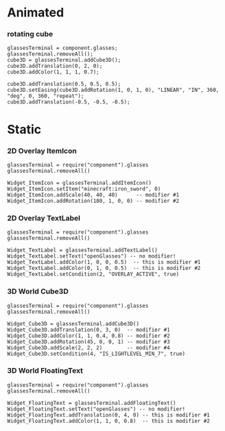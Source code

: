 # Animated
### rotating cube
	glassesTerminal = component.glasses; 
	glassesTerminal.removeAll(); 
	cube3D = glassesTerminal.addCube3D(); 
	cube3D.addTranslation(0, 2, 0); 
	cube3D.addColor(1, 1, 1, 0.7); 

	cube3D.addTranslation(0.5, 0.5, 0.5);
	cube3D.setEasing(cube3D.addRotation(1, 0, 1, 0), "LINEAR", "IN", 360, "deg", 0, 360, "repeat");
	cube3D.addTranslation(-0.5, -0.5, -0.5); 


# Static
### 2D Overlay ItemIcon
	glassesTerminal = require("component").glasses
	glassesTerminal.removeAll()

	Widget_ItemIcon = glassesTerminal.addItemIcon()
	Widget_ItemIcon.setItem("minecraft:iron_sword", 0)
	Widget_ItemIcon.addScale(40, 40, 40)      -- modifier #1
	Widget_ItemIcon.addRotation(180, 1, 0, 0) -- modifier #2

### 2D Overlay TextLabel
	glassesTerminal = require("component").glasses
	glassesTerminal.removeAll()

	Widget_TextLabel = glassesTerminal.addTextLabel()
	Widget_TextLabel.setText("openGlasses") -- no modifier!
	Widget_TextLabel.addColor(1, 0, 0, 0.5)  -- this is modifier #1
	Widget_TextLabel.addColor(0, 1, 0, 0.5)  -- this is modifier #2
	Widget_TextLabel.setCondition(2, "OVERLAY_ACTIVE", true)


### 3D World Cube3D
	glassesTerminal = require("component").glasses
	glassesTerminal.removeAll()

	Widget_Cube3D = glassesTerminal.addCube3D()
	Widget_Cube3D.addTranslation(0, 3, 0)  -- modifier #1
	Widget_Cube3D.addColor(1, 1, 0.4, 0.8) -- modifier #2
	Widget_Cube3D.addRotation(45, 0, 0, 1) -- modifier #3
	Widget_Cube3D.addScale(2, 2, 2)        -- modifier #4
	Widget_Cube3D.setCondition(4, "IS_LIGHTLEVEL_MIN_7", true)


### 3D World FloatingText
	glassesTerminal = require("component").glasses
	glassesTerminal.removeAll()

	Widget_FloatingText = glassesTerminal.addFloatingText()
	Widget_FloatingText.setText("openGlasses") -- no modifier!
	Widget_FloatingText.addTranslation(0, 4, 0) -- this is modifier #1
	Widget_FloatingText.addColor(1, 1, 0, 0.8)  -- this is modifier #2


